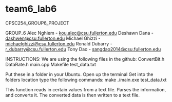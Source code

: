 # team6_lab6
CPSC254_GROUP6_PROJECT

GROUP_6
Alec Nghiem - kou.alec@csu.fullerton.edu
Deshawn Dana - dashwen@csu.fullerton.edu
Michael Ghizzi - michaelghizzi@csu.fullerton.edu 
Ronald Dubarry - r_dubarry@csu.fullerton.edu
Tony Dao - sangdao2014@csu.fullerton.edu

INSTRUCTIONS:
We are using the following files in the github:
ConvertBit.h
DataRate.h
main.cpp
Makefile
test_data.txt

Put these in a folder in your Ubuntu.
Open up the terminal
Get into the folders location
type the following commands:
make
./main.exe test_data.txt

This function reads in certain values from a text file. 
Parses the information, and converts it.
The converted data is then written to a text file. 
